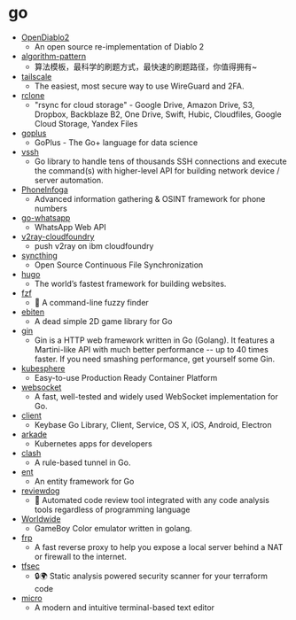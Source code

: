 # go
- [OpenDiablo2](https://github.com/OpenDiablo2/OpenDiablo2)
  - An open source re-implementation of Diablo 2
- [algorithm-pattern](https://github.com/greyireland/algorithm-pattern)
  - 算法模板，最科学的刷题方式，最快速的刷题路径，你值得拥有~
- [tailscale](https://github.com/tailscale/tailscale)
  - The easiest, most secure way to use WireGuard and 2FA.
- [rclone](https://github.com/rclone/rclone)
  - "rsync for cloud storage" - Google Drive, Amazon Drive, S3, Dropbox, Backblaze B2, One Drive, Swift, Hubic, Cloudfiles, Google Cloud Storage, Yandex Files
- [goplus](https://github.com/qiniu/goplus)
  - GoPlus - The Go+ language for data science
- [vssh](https://github.com/yahoo/vssh)
  - Go library to handle tens of thousands SSH connections and execute the command(s) with higher-level API for building network device / server automation.
- [PhoneInfoga](https://github.com/sundowndev/PhoneInfoga)
  - Advanced information gathering & OSINT framework for phone numbers
- [go-whatsapp](https://github.com/Rhymen/go-whatsapp)
  - WhatsApp Web API
- [v2ray-cloudfoundry](https://github.com/badafans/v2ray-cloudfoundry)
  - push v2ray on ibm cloudfoundry
- [syncthing](https://github.com/syncthing/syncthing)
  - Open Source Continuous File Synchronization
- [hugo](https://github.com/gohugoio/hugo)
  - The world’s fastest framework for building websites.
- [fzf](https://github.com/junegunn/fzf)
  - 🌸 A command-line fuzzy finder
- [ebiten](https://github.com/hajimehoshi/ebiten)
  - A dead simple 2D game library for Go
- [gin](https://github.com/gin-gonic/gin)
  - Gin is a HTTP web framework written in Go (Golang). It features a Martini-like API with much better performance -- up to 40 times faster. If you need smashing performance, get yourself some Gin.
- [kubesphere](https://github.com/kubesphere/kubesphere)
  - Easy-to-use Production Ready Container Platform
- [websocket](https://github.com/gorilla/websocket)
  - A fast, well-tested and widely used WebSocket implementation for Go.
- [client](https://github.com/keybase/client)
  - Keybase Go Library, Client, Service, OS X, iOS, Android, Electron
- [arkade](https://github.com/alexellis/arkade)
  - Kubernetes apps for developers
- [clash](https://github.com/Dreamacro/clash)
  - A rule-based tunnel in Go.
- [ent](https://github.com/facebookincubator/ent)
  - An entity framework for Go
- [reviewdog](https://github.com/reviewdog/reviewdog)
  - 🐶 Automated code review tool integrated with any code analysis tools regardless of programming language
- [Worldwide](https://github.com/Akatsuki-py/Worldwide)
  - GameBoy Color emulator written in golang.
- [frp](https://github.com/fatedier/frp)
  - A fast reverse proxy to help you expose a local server behind a NAT or firewall to the internet.
- [tfsec](https://github.com/liamg/tfsec)
  - 🔒🌍 Static analysis powered security scanner for your terraform code
- [micro](https://github.com/zyedidia/micro)
  - A modern and intuitive terminal-based text editor
